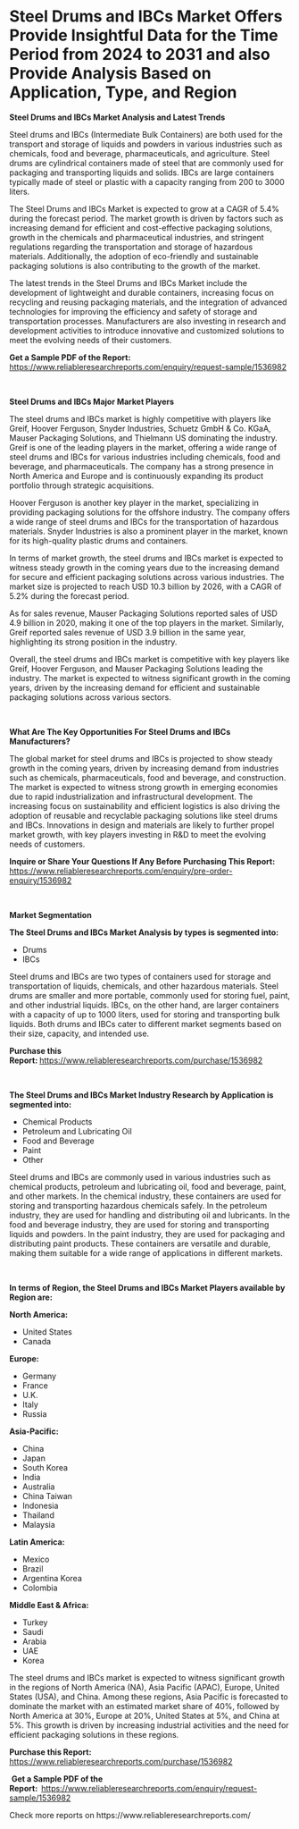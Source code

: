 <p><h1>Steel Drums and IBCs Market Offers Provide Insightful Data for the Time Period from 2024 to 2031 and also Provide Analysis Based on Application, Type, and Region</h1></p><p><strong>Steel Drums and IBCs Market Analysis and Latest Trends</strong></p>
<p><p>Steel drums and IBCs (Intermediate Bulk Containers) are both used for the transport and storage of liquids and powders in various industries such as chemicals, food and beverage, pharmaceuticals, and agriculture. Steel drums are cylindrical containers made of steel that are commonly used for packaging and transporting liquids and solids. IBCs are large containers typically made of steel or plastic with a capacity ranging from 200 to 3000 liters.</p><p>The Steel Drums and IBCs Market is expected to grow at a CAGR of 5.4% during the forecast period. The market growth is driven by factors such as increasing demand for efficient and cost-effective packaging solutions, growth in the chemicals and pharmaceutical industries, and stringent regulations regarding the transportation and storage of hazardous materials. Additionally, the adoption of eco-friendly and sustainable packaging solutions is also contributing to the growth of the market.</p><p>The latest trends in the Steel Drums and IBCs Market include the development of lightweight and durable containers, increasing focus on recycling and reusing packaging materials, and the integration of advanced technologies for improving the efficiency and safety of storage and transportation processes. Manufacturers are also investing in research and development activities to introduce innovative and customized solutions to meet the evolving needs of their customers.</p></p>
<p><strong>Get a Sample PDF of the Report:&nbsp;</strong> <a href="https://www.reliableresearchreports.com/enquiry/request-sample/1536982">https://www.reliableresearchreports.com/enquiry/request-sample/1536982</a></p>
<p>&nbsp;</p>
<p><strong>Steel Drums and IBCs Major Market Players</strong></p>
<p><p>The steel drums and IBCs market is highly competitive with players like Greif, Hoover Ferguson, Snyder Industries, Schuetz GmbH & Co. KGaA, Mauser Packaging Solutions, and Thielmann US dominating the industry. Greif is one of the leading players in the market, offering a wide range of steel drums and IBCs for various industries including chemicals, food and beverage, and pharmaceuticals. The company has a strong presence in North America and Europe and is continuously expanding its product portfolio through strategic acquisitions.</p><p>Hoover Ferguson is another key player in the market, specializing in providing packaging solutions for the offshore industry. The company offers a wide range of steel drums and IBCs for the transportation of hazardous materials. Snyder Industries is also a prominent player in the market, known for its high-quality plastic drums and containers.</p><p>In terms of market growth, the steel drums and IBCs market is expected to witness steady growth in the coming years due to the increasing demand for secure and efficient packaging solutions across various industries. The market size is projected to reach USD 10.3 billion by 2026, with a CAGR of 5.2% during the forecast period.</p><p>As for sales revenue, Mauser Packaging Solutions reported sales of USD 4.9 billion in 2020, making it one of the top players in the market. Similarly, Greif reported sales revenue of USD 3.9 billion in the same year, highlighting its strong position in the industry.</p><p>Overall, the steel drums and IBCs market is competitive with key players like Greif, Hoover Ferguson, and Mauser Packaging Solutions leading the industry. The market is expected to witness significant growth in the coming years, driven by the increasing demand for efficient and sustainable packaging solutions across various sectors.</p></p>
<p>&nbsp;</p>
<p><strong>What Are The Key Opportunities For Steel Drums and IBCs Manufacturers?</strong></p>
<p><p>The global market for steel drums and IBCs is projected to show steady growth in the coming years, driven by increasing demand from industries such as chemicals, pharmaceuticals, food and beverage, and construction. The market is expected to witness strong growth in emerging economies due to rapid industrialization and infrastructural development. The increasing focus on sustainability and efficient logistics is also driving the adoption of reusable and recyclable packaging solutions like steel drums and IBCs. Innovations in design and materials are likely to further propel market growth, with key players investing in R&D to meet the evolving needs of customers.</p></p>
<p><strong>Inquire or Share Your Questions If Any Before Purchasing This Report:</strong> <a href="https://www.reliableresearchreports.com/enquiry/pre-order-enquiry/1536982">https://www.reliableresearchreports.com/enquiry/pre-order-enquiry/1536982</a></p>
<p>&nbsp;</p>
<p><strong>Market Segmentation</strong></p>
<p><strong>The Steel Drums and IBCs Market Analysis by types is segmented into:</strong></p>
<p><ul><li>Drums</li><li>IBCs</li></ul></p>
<p><p>Steel drums and IBCs are two types of containers used for storage and transportation of liquids, chemicals, and other hazardous materials. Steel drums are smaller and more portable, commonly used for storing fuel, paint, and other industrial liquids. IBCs, on the other hand, are larger containers with a capacity of up to 1000 liters, used for storing and transporting bulk liquids. Both drums and IBCs cater to different market segments based on their size, capacity, and intended use.</p></p>
<p><strong>Purchase this Report:&nbsp;</strong><a href="https://www.reliableresearchreports.com/purchase/1536982">https://www.reliableresearchreports.com/purchase/1536982</a></p>
<p>&nbsp;</p>
<p><strong>The Steel Drums and IBCs Market Industry Research by Application is segmented into:</strong></p>
<p><ul><li>Chemical Products</li><li>Petroleum and Lubricating Oil</li><li>Food and Beverage</li><li>Paint</li><li>Other</li></ul></p>
<p><p>Steel drums and IBCs are commonly used in various industries such as chemical products, petroleum and lubricating oil, food and beverage, paint, and other markets. In the chemical industry, these containers are used for storing and transporting hazardous chemicals safely. In the petroleum industry, they are used for handling and distributing oil and lubricants. In the food and beverage industry, they are used for storing and transporting liquids and powders. In the paint industry, they are used for packaging and distributing paint products. These containers are versatile and durable, making them suitable for a wide range of applications in different markets.</p></p>
<p>&nbsp;</p>
<p><strong>In terms of Region, the Steel Drums and IBCs Market Players available by Region are:</strong></p>
<p>
    <p> <strong> North America: </strong>
        <ul>
            <li>United States</li>
            <li>Canada</li>
        </ul>
        </p> 
    <p> <strong> Europe: </strong>
        <ul>
            <li>Germany</li>
            <li>France</li>
            <li>U.K.</li>
            <li>Italy</li>
            <li>Russia</li>
        </ul>
        </p> 
    <p> <strong> Asia-Pacific: </strong>
        <ul>
            <li>China</li>
            <li>Japan</li>
            <li>South Korea</li>
            <li>India</li>
            <li>Australia</li>
            <li>China Taiwan</li>
            <li>Indonesia</li>
            <li>Thailand</li>
            <li>Malaysia</li>
        </ul>
        </p> 
    <p> <strong> Latin America: </strong>
        <ul>
            <li>Mexico</li>
            <li>Brazil</li>
            <li>Argentina Korea</li>
            <li>Colombia</li>
        </ul>
        </p> 
    <p> <strong> Middle East & Africa: </strong>
        <ul>
            <li>Turkey</li>
            <li>Saudi</li>
            <li>Arabia</li>
            <li>UAE</li>
            <li>Korea</li>
        </ul>
    </p>
    </p>
<p><p>The steel drums and IBCs market is expected to witness significant growth in the regions of North America (NA), Asia Pacific (APAC), Europe, United States (USA), and China. Among these regions, Asia Pacific is forecasted to dominate the market with an estimated market share of 40%, followed by North America at 30%, Europe at 20%, United States at 5%, and China at 5%. This growth is driven by increasing industrial activities and the need for efficient packaging solutions in these regions.</p></p>
<p><strong>Purchase this Report: </strong><a href="https://www.reliableresearchreports.com/purchase/1536982">https://www.reliableresearchreports.com/purchase/1536982</a></p>
<p>&nbsp;<strong>Get a Sample PDF of the Report:&nbsp;&nbsp;</strong><a href="https://www.reliableresearchreports.com/enquiry/request-sample/1536982">https://www.reliableresearchreports.com/enquiry/request-sample/1536982</a></p>
<p><strong></strong></p>
<p>Check more reports on https://www.reliableresearchreports.com/</p>